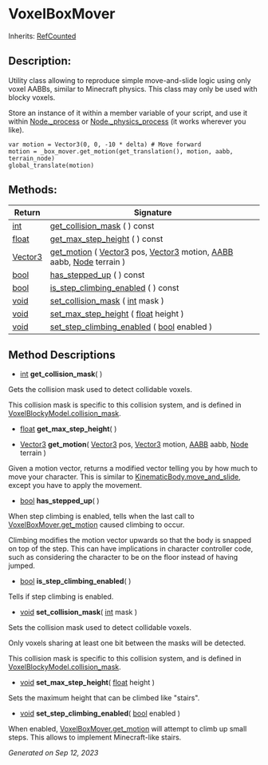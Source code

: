 # VoxelBoxMover

Inherits: [RefCounted](https://docs.godotengine.org/en/stable/classes/class_refcounted.html)



## Description: 

Utility class allowing to reproduce simple move-and-slide logic using only voxel AABBs, similar to Minecraft physics. This class may only be used with blocky voxels.

Store an instance of it within a member variable of your script, and use it within [Node._process](https://docs.godotengine.org/en/stable/classes/class_node.html#class-node-method--process) or [Node._physics_process](https://docs.godotengine.org/en/stable/classes/class_node.html#class-node-method--physics-process) (it works wherever you like).

```
var motion = Vector3(0, 0, -10 * delta) # Move forward
motion = _box_mover.get_motion(get_translation(), motion, aabb, terrain_node)
global_translate(motion)
```

## Methods: 


Return                                                                        | Signature                                                                                                                                                                                                                                                                                                                                                           
----------------------------------------------------------------------------- | --------------------------------------------------------------------------------------------------------------------------------------------------------------------------------------------------------------------------------------------------------------------------------------------------------------------------------------------------------------------
[int](https://docs.godotengine.org/en/stable/classes/class_int.html)          | [get_collision_mask](#i_get_collision_mask) ( ) const                                                                                                                                                                                                                                                                                                               
[float](https://docs.godotengine.org/en/stable/classes/class_float.html)      | [get_max_step_height](#i_get_max_step_height) ( ) const                                                                                                                                                                                                                                                                                                             
[Vector3](https://docs.godotengine.org/en/stable/classes/class_vector3.html)  | [get_motion](#i_get_motion) ( [Vector3](https://docs.godotengine.org/en/stable/classes/class_vector3.html) pos, [Vector3](https://docs.godotengine.org/en/stable/classes/class_vector3.html) motion, [AABB](https://docs.godotengine.org/en/stable/classes/class_aabb.html) aabb, [Node](https://docs.godotengine.org/en/stable/classes/class_node.html) terrain )  
[bool](https://docs.godotengine.org/en/stable/classes/class_bool.html)        | [has_stepped_up](#i_has_stepped_up) ( ) const                                                                                                                                                                                                                                                                                                                       
[bool](https://docs.godotengine.org/en/stable/classes/class_bool.html)        | [is_step_climbing_enabled](#i_is_step_climbing_enabled) ( ) const                                                                                                                                                                                                                                                                                                   
[void](#)                                                                     | [set_collision_mask](#i_set_collision_mask) ( [int](https://docs.godotengine.org/en/stable/classes/class_int.html) mask )                                                                                                                                                                                                                                           
[void](#)                                                                     | [set_max_step_height](#i_set_max_step_height) ( [float](https://docs.godotengine.org/en/stable/classes/class_float.html) height )                                                                                                                                                                                                                                   
[void](#)                                                                     | [set_step_climbing_enabled](#i_set_step_climbing_enabled) ( [bool](https://docs.godotengine.org/en/stable/classes/class_bool.html) enabled )                                                                                                                                                                                                                        
<p></p>

## Method Descriptions

- [int](https://docs.godotengine.org/en/stable/classes/class_int.html)<span id="i_get_collision_mask"></span> **get_collision_mask**( ) 

Gets the collision mask used to detect collidable voxels.

This collision mask is specific to this collision system, and is defined in [VoxelBlockyModel.collision_mask](api/VoxelBlockyModel.md#i_collision_mask).

- [float](https://docs.godotengine.org/en/stable/classes/class_float.html)<span id="i_get_max_step_height"></span> **get_max_step_height**( ) 


- [Vector3](https://docs.godotengine.org/en/stable/classes/class_vector3.html)<span id="i_get_motion"></span> **get_motion**( [Vector3](https://docs.godotengine.org/en/stable/classes/class_vector3.html) pos, [Vector3](https://docs.godotengine.org/en/stable/classes/class_vector3.html) motion, [AABB](https://docs.godotengine.org/en/stable/classes/class_aabb.html) aabb, [Node](https://docs.godotengine.org/en/stable/classes/class_node.html) terrain ) 

Given a motion vector, returns a modified vector telling you by how much to move your character. This is similar to [KinematicBody.move_and_slide](https://docs.godotengine.org/en/stable/classes/class_kinematicbody.html#class-kinematicbody-method-move-and-slide), except you have to apply the movement.

- [bool](https://docs.godotengine.org/en/stable/classes/class_bool.html)<span id="i_has_stepped_up"></span> **has_stepped_up**( ) 

When step climbing is enabled, tells when the last call to [VoxelBoxMover.get_motion](api/VoxelBoxMover.md#i_get_motion) caused climbing to occur.

Climbing modifies the motion vector upwards so that the body is snapped on top of the step. This can have implications in character controller code, such as considering the character to be on the floor instead of having jumped.

- [bool](https://docs.godotengine.org/en/stable/classes/class_bool.html)<span id="i_is_step_climbing_enabled"></span> **is_step_climbing_enabled**( ) 

Tells if step climbing is enabled.

- [void](#)<span id="i_set_collision_mask"></span> **set_collision_mask**( [int](https://docs.godotengine.org/en/stable/classes/class_int.html) mask ) 

Sets the collision mask used to detect collidable voxels.

Only voxels sharing at least one bit between the masks will be detected.

This collision mask is specific to this collision system, and is defined in [VoxelBlockyModel.collision_mask](api/VoxelBlockyModel.md#i_collision_mask).

- [void](#)<span id="i_set_max_step_height"></span> **set_max_step_height**( [float](https://docs.godotengine.org/en/stable/classes/class_float.html) height ) 

Sets the maximum height that can be climbed like "stairs".

- [void](#)<span id="i_set_step_climbing_enabled"></span> **set_step_climbing_enabled**( [bool](https://docs.godotengine.org/en/stable/classes/class_bool.html) enabled ) 

When enabled, [VoxelBoxMover.get_motion](api/VoxelBoxMover.md#i_get_motion) will attempt to climb up small steps. This allows to implement Minecraft-like stairs.

_Generated on Sep 12, 2023_
